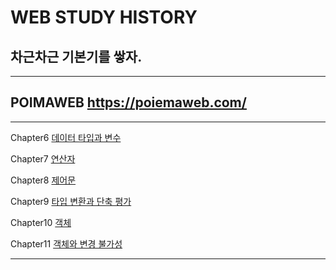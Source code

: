 # WEB STUDY HISTORY
## 차근차근 기본기를 쌓자.
<hr>

## POIMAWEB https://poiemaweb.com/
<hr>

Chapter6 [데이터 타입과 변수](https://github.com/youngduck/WebStudy/blob/main/poimaweb/javascript/Chapter6/Chapter6.md)

Chapter7 [연산자](https://github.com/youngduck/WebStudy/blob/main/poimaweb/javascript/Chapter7/Chapter7.md)

Chapter8 [제어문](https://github.com/youngduck/WebStudy/blob/main/poimaweb/javascript/Chapter8/Chapter8.md)

Chapter9 [타입 변환과 단축 평가](https://github.com/youngduck/WebStudy/blob/main/poimaweb/javascript/Chapter9/Chapter9.md)

Chapter10 [객체](https://github.com/youngduck/WebStudy/blob/main/poimaweb/javascript/Chapter10/Chapter10.md)

Chapter11 [객체와 변경 불가성](https://github.com/youngduck/WebStudy/blob/main/poimaweb/javascript/Chapter11/README.md)

<hr>

